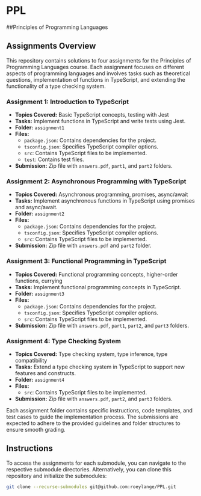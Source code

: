 # PPL
##Principles of Programming Languages

## Assignments Overview

This repository contains solutions to four assignments for the Principles of Programming Languages course. Each assignment focuses on different aspects of programming languages and involves tasks such as theoretical questions, implementation of functions in TypeScript, and extending the functionality of a type checking system.

### Assignment 1: Introduction to TypeScript
- **Topics Covered:** Basic TypeScript concepts, testing with Jest
- **Tasks:** Implement functions in TypeScript and write tests using Jest.
- **Folder:** `assignment1`
- **Files:**
  - `package.json`: Contains dependencies for the project.
  - `tsconfig.json`: Specifies TypeScript compiler options.
  - `src`: Contains TypeScript files to be implemented.
  - `test`: Contains test files.
- **Submission:** Zip file with `answers.pdf`, `part1`, and `part2` folders.

### Assignment 2: Asynchronous Programming with TypeScript
- **Topics Covered:** Asynchronous programming, promises, async/await
- **Tasks:** Implement asynchronous functions in TypeScript using promises and async/await.
- **Folder:** `assignment2`
- **Files:**
  - `package.json`: Contains dependencies for the project.
  - `tsconfig.json`: Specifies TypeScript compiler options.
  - `src`: Contains TypeScript files to be implemented.
- **Submission:** Zip file with `answers.pdf` and `part2` folder.

### Assignment 3: Functional Programming in TypeScript
- **Topics Covered:** Functional programming concepts, higher-order functions, currying
- **Tasks:** Implement functional programming concepts in TypeScript.
- **Folder:** `assignment3`
- **Files:**
  - `package.json`: Contains dependencies for the project.
  - `tsconfig.json`: Specifies TypeScript compiler options.
  - `src`: Contains TypeScript files to be implemented.
- **Submission:** Zip file with `answers.pdf`, `part1`, `part2`, and `part3` folders.

### Assignment 4: Type Checking System
- **Topics Covered:** Type checking system, type inference, type compatibility
- **Tasks:** Extend a type checking system in TypeScript to support new features and constructs.
- **Folder:** `assignment4`
- **Files:**
  - `src`: Contains TypeScript files to be implemented.
- **Submission:** Zip file with `answers.pdf`, `part2`, and `part3` folders.

Each assignment folder contains specific instructions, code templates, and test cases to guide the implementation process. The submissions are expected to adhere to the provided guidelines and folder structures to ensure smooth grading.


## Instructions

To access the assignments for each submodule, you can navigate to the respective submodule directories. Alternatively, you can clone this repository and initialize the submodules:

```bash
git clone --recurse-submodules git@github.com:roeylange/PPL.git

